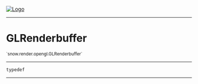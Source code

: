 
[![Logo](../../../../images/logo.png)](../../../../api/index.html)

---



<h1>GLRenderbuffer</h1>
<small>`snow.render.opengl.GLRenderbuffer`</small>



---

`typedef`

---

&nbsp;
&nbsp;

